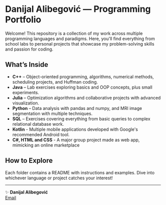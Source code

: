 # Danijal Alibegović — Programming Portfolio

Welcome! This repository is a collection of my work across multiple programming languages and paradigms. Here, you'll find everything from school labs to personal projects that showcase my problem-solving skills and passion for coding.

## What’s Inside

- **C++** – Object-oriented programming, algorithms, numerical methods, scheduling projects, and Huffman coding.  
- **Java** – Lab exercises exploring basics and OOP concepts, plus small experiments.  
- **Julia** – Optimization algorithms and collaborative projects with advanced visualization.  
- **Python** – Data analysis with pandas and numpy, and MRI image segmentation with multiple techniques.  
- **SQL** – Exercises covering everything from basic queries to complex relational database work.
- **Kotlin** - Multiple mobile applications developed with Google's recommended Android tool.
- **C#, HTML and CSS** - A major group project made as web app, mimicking an online marketplace

## How to Explore

Each folder contains a README with instructions and examples. Dive into whichever language or project catches your interest!

---

✨ **Danijal Alibegović**  
[Email](dalibegovi2@etf.unsa.ba)
